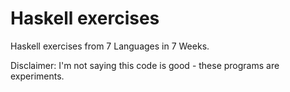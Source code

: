 # Haskell exercises

Haskell exercises from 7 Languages in 7 Weeks.

Disclaimer: I'm not saying this code is good - these programs are experiments.
